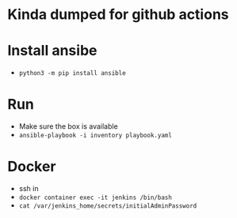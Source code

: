 # Kinda dumped for github actions

# Install ansibe

* `python3 -m pip install ansible`

# Run

* Make sure the box is available
* `ansible-playbook -i inventory playbook.yaml`

# Docker

* ssh in
* `docker container exec -it jenkins /bin/bash`
* `cat /var/jenkins_home/secrets/initialAdminPassword`